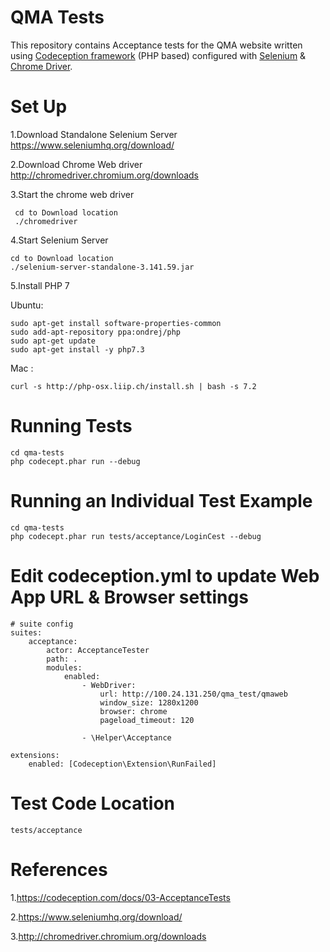# QMA Tests
  This repository contains Acceptance tests for the QMA website written using [Codeception framework](https://codeception.com) (PHP based) configured with [Selenium]( https://www.seleniumhq.org) & [Chrome Driver](http://chromedriver.chromium.org).
# Set Up

1.Download Standalone Selenium Server
  https://www.seleniumhq.org/download/

2.Download Chrome Web driver
 http://chromedriver.chromium.org/downloads

3.Start the chrome web driver
```
 cd to Download location
 ./chromedriver
```

4.Start Selenium Server
```
cd to Download location
./selenium-server-standalone-3.141.59.jar
```

5.Install PHP 7 

  Ubuntu: 

  ```
  sudo apt-get install software-properties-common
  sudo add-apt-repository ppa:ondrej/php
  sudo apt-get update
  sudo apt-get install -y php7.3
  ```

  Mac :

  ```
  curl -s http://php-osx.liip.ch/install.sh | bash -s 7.2
  ```
  
# Running Tests
```
cd qma-tests
php codecept.phar run --debug
```

# Running an Individual Test Example

```
cd qma-tests
php codecept.phar run tests/acceptance/LoginCest --debug
```

# Edit codeception.yml to update Web App URL & Browser settings
```
# suite config
suites:
    acceptance:
        actor: AcceptanceTester
        path: .
        modules:
            enabled:
                - WebDriver:
                    url: http://100.24.131.250/qma_test/qmaweb
                    window_size: 1280x1200
                    browser: chrome
                    pageload_timeout: 120

                - \Helper\Acceptance
                
extensions:
    enabled: [Codeception\Extension\RunFailed]
```
# Test Code Location
```
tests/acceptance
```

# References

1.https://codeception.com/docs/03-AcceptanceTests

2.https://www.seleniumhq.org/download/

3.http://chromedriver.chromium.org/downloads